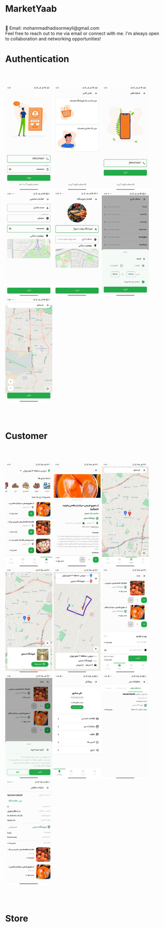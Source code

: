 # MarketYaab


<br/>
📧 Email: mohammadhadisormeyli@gmail.com<br/>
Feel free to reach out to me via email or connect with me. I'm always open to collaboration and networking opportunities!

# Authentication
<br/><br/>
<p float="left">
  <img src="https://github.com/HadiSormeyli/MarketYaab/blob/main/images/photo_2024-09-06_15-29-06.jpg" width="150" />
  <img src="https://github.com/HadiSormeyli/MarketYaab/blob/main/images/photo_1_2024-09-06_15-37-45.jpg" width="150" />
  <img src="https://github.com/HadiSormeyli/MarketYaab/blob/main/images/photo_2_2024-09-06_15-37-45.jpg" width="150" />
  <img src="https://github.com/HadiSormeyli/MarketYaab/blob/main/images/photo_2_2024-09-06_15-51-09.jpg" width="150" />
  <img src="https://github.com/HadiSormeyli/MarketYaab/blob/main/images/photo_3_2024-09-06_15-58-41.jpg" width="150" />
  <img src="https://github.com/HadiSormeyli/MarketYaab/blob/main/images/photo_1_2024-09-06_15-58-41.jpg" width="150" />
  <img src="https://github.com/HadiSormeyli/MarketYaab/blob/main/images/photo_3_2024-09-06_15-51-09.jpg" width="150" />
</p>
<br/><br/>

# Customer
<br/><br/>
<p float="left">
  <img src="https://github.com/HadiSormeyli/MarketYaab/blob/main/images/photo_1_2024-09-06_18-40-53.jpg" width="150" />
  <img src="https://github.com/HadiSormeyli/MarketYaab/blob/main/images/photo_2_2024-09-06_18-40-53.jpg" width="150" />
  <img src="https://github.com/HadiSormeyli/MarketYaab/blob/main/images/photo_6_2024-09-06_18-40-53.jpg" width="150" />
  <img src="https://github.com/HadiSormeyli/MarketYaab/blob/main/images/photo_2024-09-06_18-42-18.jpg" width="150" />
  <img src="https://github.com/HadiSormeyli/MarketYaab/blob/main/images/photo_4_2024-09-06_18-40-53.jpg" width="150" />
  <img src="https://github.com/HadiSormeyli/MarketYaab/blob/main/images/photo_5_2024-09-06_18-40-53.jpg" width="150" />
  <img src="https://github.com/HadiSormeyli/MarketYaab/blob/main/images/photo_3_2024-09-06_18-40-53.jpg" width="150" />
  <img src="https://github.com/HadiSormeyli/MarketYaab/blob/main/images/photo_3_2024-09-06_19-12-08.jpg" width="150" />
  <img src="https://github.com/HadiSormeyli/MarketYaab/blob/main/images/photo_2_2024-09-06_19-12-08.jpg" width="150" />
  <img src="https://github.com/HadiSormeyli/MarketYaab/blob/main/images/photo_1_2024-09-06_19-12-08.jpg" width="150" />
</p>
<br/><br/>


# Store
<br/><br/>

<br/><br/>
